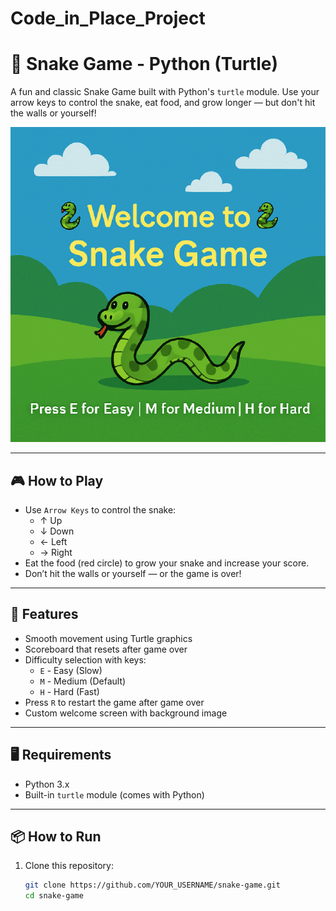 # Code_in_Place_Project
# 🐍 Snake Game - Python (Turtle)

A fun and classic Snake Game built with Python's `turtle` module. Use your arrow keys to control the snake, eat food, and grow longer — but don't hit the walls or yourself!

![Welcome Screen](welcome_bg.gif)

---

## 🎮 How to Play

- Use `Arrow Keys` to control the snake:
  - ↑ Up
  - ↓ Down
  - ← Left
  - → Right
- Eat the food (red circle) to grow your snake and increase your score.
- Don’t hit the walls or yourself — or the game is over!

---

## 🚀 Features

- Smooth movement using Turtle graphics
- Scoreboard that resets after game over
- Difficulty selection with keys:
  - `E` - Easy (Slow)
  - `M` - Medium (Default)
  - `H` - Hard (Fast)
- Press `R` to restart the game after game over
- Custom welcome screen with background image

---

## 🖥️ Requirements

- Python 3.x
- Built-in `turtle` module (comes with Python)

---

## 📦 How to Run

1. Clone this repository:
   ```bash
   git clone https://github.com/YOUR_USERNAME/snake-game.git
   cd snake-game


